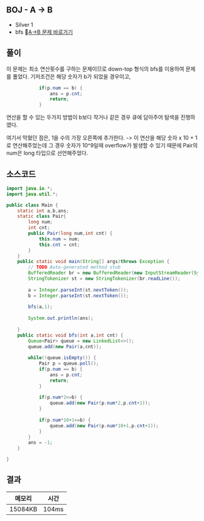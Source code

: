 ## BOJ - A -> B
- Silver 1 
- bfs
🔗[A->B 문제 바로가기](https://www.acmicpc.net/problem/16953)



## 풀이

이 문제는 최소 연산횟수를 구하는 문제이므로 down-top 형식의 bfs를 이용하여 문제를 풀었다. 
기저조건은 해당 숫자가 b가 되었을 경우이고,

~~~java
			if(p.num == b) {
				ans = p.cnt;
				return;
			}
~~~

연산을 할 수 있는 두가지 방법이 b보다 작거나 같은 경우 큐에 담아주어 탐색을 진행하였다.

여기서 막혔던 점은, 1을 수의 가장 오른쪽에 추가한다. -> 이 연산을 해당 숫자 x 10 + 1 로 연산해주었는데 
그 경우 숫자가 10^9일때 overflow가 발생할 수 있기 때문에 Pair의 num은 long 타입으로 선언해주었다.

## 소스코드
~~~java
import java.io.*;
import java.util.*;

public class Main {
	static int a,b,ans;
	static class Pair{
		long num;
		int cnt;
		public Pair(long num,int cnt) {
			this.num = num;
			this.cnt = cnt;
		}
	}
	public static void main(String[] args)throws Exception {
		// TODO Auto-generated method stub
		BufferedReader br = new BufferedReader(new InputStreamReader(System.in));
		StringTokenizer st = new StringTokenizer(br.readLine());
		
		a = Integer.parseInt(st.nextToken());
		b = Integer.parseInt(st.nextToken());
		
		bfs(a,1);
		
		System.out.println(ans);
		
	}
	public static void bfs(int a,int cnt) {
		Queue<Pair> queue = new LinkedList<>();
		queue.add(new Pair(a,cnt));
		
		while(!queue.isEmpty()) {
			Pair p = queue.poll();
			if(p.num == b) {
				ans = p.cnt;
				return;
			}
			
			if(p.num*2<=b) {
				queue.add(new Pair(p.num*2,p.cnt+1));
			}
			
			if(p.num*10+1<=b) {
				queue.add(new Pair(p.num*10+1,p.cnt+1));
			}
		}
		ans = -1;
	}

}
~~~

## 결과 

| 메모리  | 시간 |
|----|----|
|15084KB	|104ms|